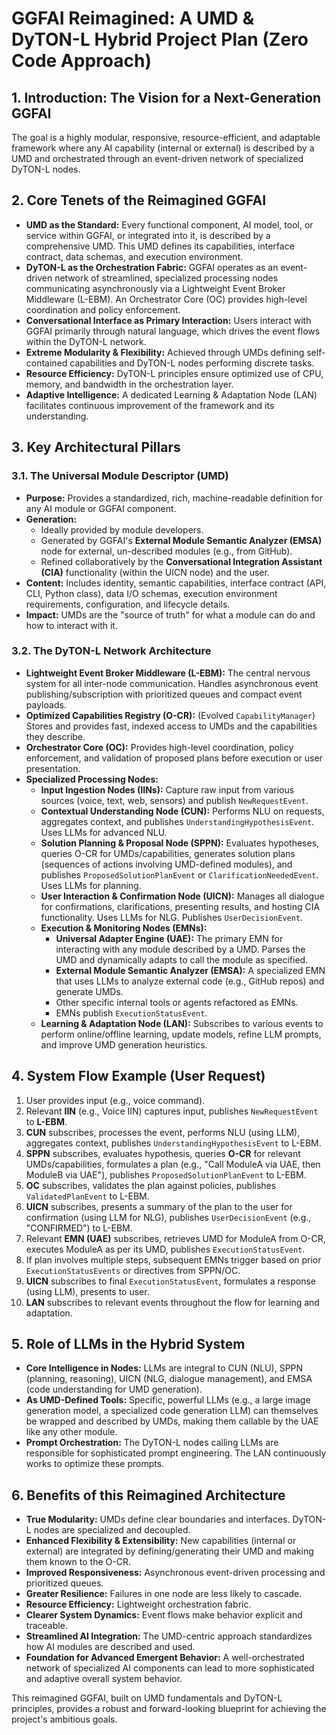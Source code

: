 # GGFAI Reimagined: A UMD & DyTON-L Hybrid Project Plan (Zero Code Approach)

## 1. Introduction: The Vision for a Next-Generation GGFAI

The goal is a highly modular, responsive, resource-efficient, and adaptable framework where any AI capability (internal or external) is described by a UMD and orchestrated through an event-driven network of specialized DyTON-L nodes.

## 2. Core Tenets of the Reimagined GGFAI

*   **UMD as the Standard:** Every functional component, AI model, tool, or service within GGFAI, or integrated into it, is described by a comprehensive UMD. This UMD defines its capabilities, interface contract, data schemas, and execution environment.
*   **DyTON-L as the Orchestration Fabric:** GGFAI operates as an event-driven network of streamlined, specialized processing nodes communicating asynchronously via a Lightweight Event Broker Middleware (L-EBM). An Orchestrator Core (OC) provides high-level coordination and policy enforcement.
*   **Conversational Interface as Primary Interaction:** Users interact with GGFAI primarily through natural language, which drives the event flows within the DyTON-L network.
*   **Extreme Modularity & Flexibility:** Achieved through UMDs defining self-contained capabilities and DyTON-L nodes performing discrete tasks.
*   **Resource Efficiency:** DyTON-L principles ensure optimized use of CPU, memory, and bandwidth in the orchestration layer.
*   **Adaptive Intelligence:** A dedicated Learning & Adaptation Node (LAN) facilitates continuous improvement of the framework and its understanding.

## 3. Key Architectural Pillars

### 3.1. The Universal Module Descriptor (UMD)

*   **Purpose:** Provides a standardized, rich, machine-readable definition for any AI module or GGFAI component.
*   **Generation:**
    *   Ideally provided by module developers.
    *   Generated by GGFAI's **External Module Semantic Analyzer (EMSA)** node for external, un-described modules (e.g., from GitHub).
    *   Refined collaboratively by the **Conversational Integration Assistant (CIA)** functionality (within the UICN node) and the user.
*   **Content:** Includes identity, semantic capabilities, interface contract (API, CLI, Python class), data I/O schemas, execution environment requirements, configuration, and lifecycle details.
*   **Impact:** UMDs are the "source of truth" for what a module can do and how to interact with it.

### 3.2. The DyTON-L Network Architecture

*   **Lightweight Event Broker Middleware (L-EBM):** The central nervous system for all inter-node communication. Handles asynchronous event publishing/subscription with prioritized queues and compact event payloads.
*   **Optimized Capabilities Registry (O-CR):** (Evolved `CapabilityManager`) Stores and provides fast, indexed access to UMDs and the capabilities they describe.
*   **Orchestrator Core (OC):** Provides high-level coordination, policy enforcement, and validation of proposed plans before execution or user presentation.
*   **Specialized Processing Nodes:**
    *   **Input Ingestion Nodes (IINs):** Capture raw input from various sources (voice, text, web, sensors) and publish `NewRequestEvent`.
    *   **Contextual Understanding Node (CUN):** Performs NLU on requests, aggregates context, and publishes `UnderstandingHypothesisEvent`. Uses LLMs for advanced NLU.
    *   **Solution Planning & Proposal Node (SPPN):** Evaluates hypotheses, queries O-CR for UMDs/capabilities, generates solution plans (sequences of actions involving UMD-defined modules), and publishes `ProposedSolutionPlanEvent` or `ClarificationNeededEvent`. Uses LLMs for planning.
    *   **User Interaction & Confirmation Node (UICN):** Manages all dialogue for confirmations, clarifications, presenting results, and hosting CIA functionality. Uses LLMs for NLG. Publishes `UserDecisionEvent`.
    *   **Execution & Monitoring Nodes (EMNs):**
        *   **Universal Adapter Engine (UAE):** The primary EMN for interacting with any module described by a UMD. Parses the UMD and dynamically adapts to call the module as specified.
        *   **External Module Semantic Analyzer (EMSA):** A specialized EMN that uses LLMs to analyze external code (e.g., GitHub repos) and generate UMDs.
        *   Other specific internal tools or agents refactored as EMNs.
        *   EMNs publish `ExecutionStatusEvent`.
    *   **Learning & Adaptation Node (LAN):** Subscribes to various events to perform online/offline learning, update models, refine LLM prompts, and improve UMD generation heuristics.

## 4. System Flow Example (User Request)

1.  User provides input (e.g., voice command).
2.  Relevant **IIN** (e.g., Voice IIN) captures input, publishes `NewRequestEvent` to **L-EBM**.
3.  **CUN** subscribes, processes the event, performs NLU (using LLM), aggregates context, publishes `UnderstandingHypothesisEvent` to L-EBM.
4.  **SPPN** subscribes, evaluates hypothesis, queries **O-CR** for relevant UMDs/capabilities, formulates a plan (e.g., "Call ModuleA via UAE, then ModuleB via UAE"), publishes `ProposedSolutionPlanEvent` to L-EBM.
5.  **OC** subscribes, validates the plan against policies, publishes `ValidatedPlanEvent` to L-EBM.
6.  **UICN** subscribes, presents a summary of the plan to the user for confirmation (using LLM for NLG), publishes `UserDecisionEvent` (e.g., "CONFIRMED") to L-EBM.
7.  Relevant **EMN (UAE)** subscribes, retrieves UMD for ModuleA from O-CR, executes ModuleA as per its UMD, publishes `ExecutionStatusEvent`.
8.  If plan involves multiple steps, subsequent EMNs trigger based on prior `ExecutionStatusEvents` or directives from SPPN/OC.
9.  **UICN** subscribes to final `ExecutionStatusEvent`, formulates a response (using LLM), presents to user.
10. **LAN** subscribes to relevant events throughout the flow for learning and adaptation.

## 5. Role of LLMs in the Hybrid System

*   **Core Intelligence in Nodes:** LLMs are integral to CUN (NLU), SPPN (planning, reasoning), UICN (NLG, dialogue management), and EMSA (code understanding for UMD generation).
*   **As UMD-Defined Tools:** Specific, powerful LLMs (e.g., a large image generation model, a specialized code generation LLM) can themselves be wrapped and described by UMDs, making them callable by the UAE like any other module.
*   **Prompt Orchestration:** The DyTON-L nodes calling LLMs are responsible for sophisticated prompt engineering. The LAN continuously works to optimize these prompts.

## 6. Benefits of this Reimagined Architecture

*   **True Modularity:** UMDs define clear boundaries and interfaces. DyTON-L nodes are specialized and decoupled.
*   **Enhanced Flexibility & Extensibility:** New capabilities (internal or external) are integrated by defining/generating their UMD and making them known to the O-CR.
*   **Improved Responsiveness:** Asynchronous event-driven processing and prioritized queues.
*   **Greater Resilience:** Failures in one node are less likely to cascade.
*   **Resource Efficiency:** Lightweight orchestration fabric.
*   **Clearer System Dynamics:** Event flows make behavior explicit and traceable.
*   **Streamlined AI Integration:** The UMD-centric approach standardizes how AI modules are described and used.
*   **Foundation for Advanced Emergent Behavior:** A well-orchestrated network of specialized AI components can lead to more sophisticated and adaptive overall system behavior.

This reimagined GGFAI, built on UMD fundamentals and DyTON-L principles, provides a robust and forward-looking blueprint for achieving the project's ambitious goals.
